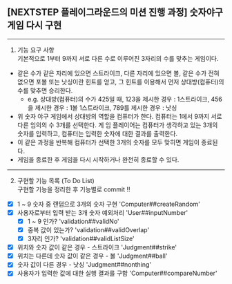## [NEXTSTEP 플레이그라운드의 미션 진행 과정] 숫자야구게임 다시 구현

---

1. 기능 요구 사항  
   기본적으로 1부터 9까지 서로 다른 수로 이루어진 3자리의 수를 맞추는 게임이다.

- 같은 수가 같은 자리에 있으면 스트라이크, 다른 자리에 있으면 볼, 같은 수가 전혀 없으면 포볼 또는 낫싱이란 힌트를 얻고, 그 힌트를 이용해서 먼저 상대방(컴퓨터)의 수를 맞추면 승리한다.
  - e.g. 상대방(컴퓨터)의 수가 425일 때, 123을 제시한 경우 : 1스트라이크, 456을 제시한 경우 : 1볼 1스트라이크, 789를 제시한 경우 : 낫싱
- 위 숫자 야구 게임에서 상대방의 역할을 컴퓨터가 한다. 컴퓨터는 1에서 9까지 서로 다른 임의의 수 3개를 선택한다. 게 임 플레이어는 컴퓨터가 생각하고 있는 3개의 숫자를 입력하고, 컴퓨터는 입력한 숫자에 대한 결과를 출력한다.
- 이 같은 과정을 반복해 컴퓨터가 선택한 3개의 숫자를 모두 맞히면 게임이 종료된다.
- 게임을 종료한 후 게임을 다시 시작하거나 완전히 종료할 수 있다.

---

2. 구현할 기능 목록 (To Do List)  
   구현할 기능을 정리한 후 기능별로 commit !!

- [x] 1 ~ 9 숫자 중 랜덤으로 3개의 숫자 구현 'Computer##createRandom'
- [x] 사용자로부터 입력 받는 3개 숫자 예외처리 'User##inputNumber'
  - [x] 1 ~ 9 인가? 'validation##validNo'
  - [x] 중복 값이 있는가? 'validation##validOverlap'
  - [x] 3자리 인가? 'validation##validListSize'
- [x] 위치와 숫자 값이 같은 경우 - 스트라이크 'Judgment##strike'
- [x] 위치는 다른데 숫자 값이 같은 경우 - 볼 'Judgment##ball'
- [x] 숫자 값이 다른 경우 - 낫싱 'Judgment##nonthing'
- [x] 사용자가 입력한 값에 대한 실행 결과를 구함 'Computer##compareNumber'
